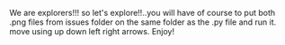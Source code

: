We are explorers!!! so let's explore!!..you will have of course to put both .png files from issues folder on the same folder as the .py file and run it. move using up down left right arrows. Enjoy!

